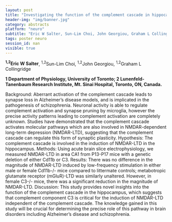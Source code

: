 ```yaml
---
layout: post
title: "Investigating the function of the complement cascade in hippocampal synaptic plasticity"
header-img: "img/banner.jpg"
category: abstracts
platform: "neuro"
subtitle: "Eric W Salter, Sun-Lim Choi, John Georgiou, Graham L Collingridge"
tags: poster neuro
session_id: nan
visible: true
---
```

**<sup>1,2</sup>Eric W Salter**, <sup>1,2</sup>Sun-Lim Choi, <sup>1,2</sup>John Georgiou, <sup>1,2</sup>Graham L Collingridge

__1 Department of Physiology, University of Toronto; 2 Lunenfeld-Tanenbaum Research Institute, Mt. Sinai Hospital, Toronto, ON, Canada.__

Background: Aberrant activation of the complement cascade leads to synapse loss in Alzheimer’s disease models, and is implicated in the pathogenesis of schizophrenia. Neuronal activity is able to regulate complement activation and synapse pruning by microglia, however the precise activity patterns leading to complement activation are completely unknown. Studies have demonstrated that the complement cascade activates molecular pathways which are also involved in NMDAR-dependent long-term depression (NMDAR-LTD), suggesting that the complement cascade can regulate this form of synaptic plasticity. Hypothesis: The complement cascade is involved in the induction of NMDAR-LTD in the hippocampus. Methods: Using acute brain slice electrophysiology, we measured NMDAR-LTD in area CA1 from P13-P17 mice with a genetic deletion of either Cd11b or C3. Results: There was no difference in the magnitude of NMDAR-LTD induced by low-frequency stimulation in either male or female Cd11b-/- mice compared to littermate controls; metabotropic glutamate receptor (mGluR)-LTD was similarly unaltered. However, in female C3-/- mice, there was a significant reduction in the magnitude of NMDAR-LTD. Discussion: This study provides novel insights into the function of the complement cascade in the hippocampus, which suggests that complement component C3 is critical for the induction of NMDAR-LTD independent of the complement cascade. The knowledge gained in this study will be crucial for determining the precise role of this pathway in brain disorders including Alzheimer’s disease and schizophrenia.
